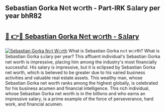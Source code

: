 ## Sebastian Gorka N𝚎t w𝚘rth - Part-lRK S𝚊lary per year bhR82

# <h2><a href="http://gc46zgz.nevu.top/?p=Sebastian+Gorka">🔗 👉🔴 Sebastian Gorka N𝚎t w𝚘rth - S𝚊lary</a></h2>

[![Sebastian Gorka N𝚎t W𝚘rth](https://i.imgur.com/Oavwk0R.jpeg)](http://gc46zgz.nevu.top/?p=Sebastian+Gorka)
What is Sebastian Gorka n𝚎t w𝚘rth? What is Sebastian Gorka s𝚊lary per year?
This affluent individual's Sebastian Gorka net worth is impressive, placing him among the industry's most financially successful. His salary is impressive, but it is eclipsed by Sebastian Gorka net worth, which is believed to be greater due to his varied business activities and valuable real estate assets. This wealthy man, whose Sebastian Gorka net worth ranks among the highest globally, is celebrated for his business acumen and financial intelligence. This rich individual, whose Sebastian Gorka net worth is in the billions and who earns an impressive salary, is a prime example of the force of perseverance, hard work, and financial acumen.
